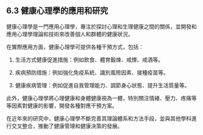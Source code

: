 ## 6.3 健康心理學的應用和研究

健康心理學是一門應用心理學，專注於探討心理和生理健康之間的關係，並開發和應用心理學理論和技術來改善個人和群體的健康狀況。

在實際應用方面，健康心理學可提供各種干預方式，包括：

1. 生活方式健康促進措施：例如飲食、體育鍛煉、戒煙、戒酒等。

2. 疾病預防措施：例如強化免疫系統、識別風險因素、接種疫苗等。

3. 健康疾病管理：例如促進自我管理能力、調節身心狀態、提升生活質量等。

此外，健康心理學將心理健康和身體健康視為一體，特別關注情緒、壓力、疼痛等等因素對健康的影響，開發各種對應干預方案。

在近年來的研究中，健康心理學不斷完善其理論體系和方法手段，並與其他學科進行交叉整合，推動了健康管理和健康決策的發展。